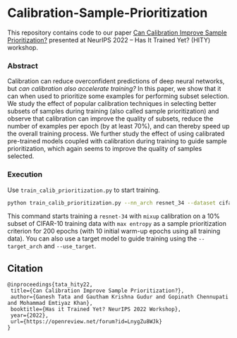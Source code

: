 # Calibration-Sample-Prioritization
This repository contains code to our paper [Can Calibration Improve Sample Prioritization?](https://openreview.net/forum?id=LnygZu8WJk) presented at NeurIPS 2022 – Has It Trained Yet? (HITY) workshop.

### Abstract
Calibration can reduce overconfident predictions of deep neural networks, but *can calibration also accelerate training?* In this paper, we show that it can when used to prioritize some examples for performing subset selection. We study the effect of popular calibration techniques in selecting better subsets of samples during training (also called sample prioritization) and observe that calibration can improve the quality of subsets, reduce the number of examples per epoch (by at least 70%), and can thereby speed up the overall training process. We further study the effect of using calibrated pre-trained models coupled with calibration during training to guide sample prioritization, which again seems to improve the quality of samples selected.

### Execution
Use ```train_calib_prioritization.py``` to start training.
```sh
python train_calib_prioritization.py --nn_arch resnet_34 --dataset cifar10 --lr 0.01 --scheduler_type cosine --epochs 200 --warmup_epochs 10 --batch_size 32 --calibration mixup --mixup_alpha 0.15 --num_subset 4500 --importance_criterion entropy
```
This command starts training a ```resnet-34``` with ```mixup``` calibration on a 10% subset of CIFAR-10 training data with ```max entropy``` as a sample prioritization criterion for 200 epochs (with 10 initial warm-up epochs using all training data). You can also use a target model to guide training using the ```--target_arch``` and ```--use_target```.

## Citation
```
@inproceedings{tata_hity22,
 title={Can Calibration Improve Sample Prioritization?},
 author={Ganesh Tata and Gautham Krishna Gudur and Gopinath Chennupati and Mohammad Emtiyaz Khan},
 booktitle={Has it Trained Yet? NeurIPS 2022 Workshop},
 year={2022},
 url={https://openreview.net/forum?id=LnygZu8WJk}
}
```
